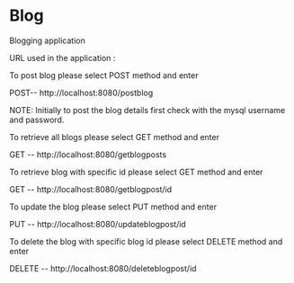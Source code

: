 # Blog
Blogging application

URL used in the application :

To post blog please select POST method and enter

POST-- http://localhost:8080/postblog

NOTE: Initially to post the blog details first check with the mysql username and password.

To retrieve all blogs please select GET method and enter

GET -- http://localhost:8080/getblogposts

To retrieve blog with specific id please select GET method and enter

GET -- http://localhost:8080/getblogpost/id

To update the blog please select PUT method and enter

PUT -- http://localhost:8080/updateblogpost/id

To delete the blog with specific blog id please select DELETE method and enter

DELETE -- http://localhost:8080/deleteblogpost/id
